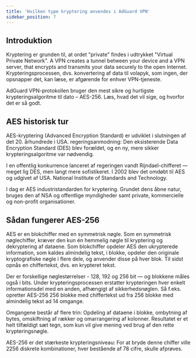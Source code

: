 ```yaml
---
title: 'Hvilken type kryptering anvendes i AdGuard VPN'
sidebar_position: 7
---
```


## Introduktion

Kryptering er grunden til, at ordet "private" findes i udtrykket "Virtual Private Network". A VPN creates a tunnel between your device and a VPN server, that encrypts and transmits your data securely to the open Internet. Krypteringsprocessen, dvs. konvertering af data til volapyk, som ingen, der opsnapper det, kan læse, er afgørende for enhver VPN-tjeneste.

AdGuard VPN-protokollen bruger den mest sikre og hurtigste krypteringsalgoritme til dato – AES-256. Læs, hvad det vil sige, og hvorfor det er så godt.

## AES historisk tur

AES-kryptering (Advanced Encryption Standard) er udviklet i slutningen af det 20. århundrede i USA. regeringsanmodning: Den eksisterende Data Encryption Standard (DES) blev forældet, og en ny, mere sikker krypteringsalgoritme var nødvendig.

I en offentlig konkurrence lanceret af regeringen vandt Rijndael-chifferet — meget lig DES, men langt mere sofistikeret. I 2002 blev det omdøbt til AES og udgivet af USA. National Institute of Standards and Technology.

I dag er AES industristandarden for kryptering. Grundet dens åbne natur, bruges den af NSA og offentlige myndigheder samt private, kommercielle og non-profit organisationer.

## Sådan fungerer AES-256

AES er en blokchiffer med en symmetrisk nøgle. Som en symmetrisk nøglechiffer, kræver den kun én hemmelig nøgle til kryptering og dekryptering af dataene. Som blokchiffer opdeler AES den ukrypterede information, som kaldes almindelig tekst, i blokke, opdeler den originale kryptografiske nøgle i flere dele, og anvender disse på hver blok. Til sidst opnås en chiffertekst, dvs. en krypteret tekst.

Der er forskellige nøglestørrelser - 128, 192 og 256 bit — og blokkene måles også i bits. Under krypteringsprocessen erstatter krypteringen hver enkelt informationsdel med en anden, afhængigt af sikkerhedsnøglen. Så f.eks. opretter AES-256 256 blokke med chiffertekst ud fra 256 blokke med almindelig tekst ad 14 omgange.

Omgangene består af flere trin: Opdeling af dataene i blokke, ombytning af bytes, omskiftning af rækker og omarrangering af kolonner. Resultatet er et helt tilfældigt sæt tegn, som kun vil give mening ved brug af den rette krypteringsnøgle.

AES-256 er det stærkeste krypteringsniveau: For at bryde denne chiffer ville 2256 diskrete kombinationer, hver bestående af 78 cifre, skulle afprøves.

